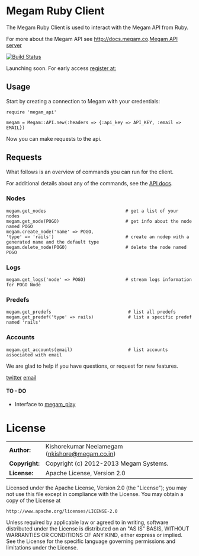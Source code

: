 Megam Ruby Client
==================

The Megam Ruby Client is used to interact with the Megam API from Ruby.

For more about the Megam API see <http://docs.megam.co>.[Megam API server](https://github.com/indykish/megam_play.git)

[![Build Status](https://travis-ci.org/indykish/megam_api.png)](https://travis-ci.org/indykish/megam_api)

Launching soon. For early access [register at:](http://www.megam.co)

Usage
-----

Start by creating a connection to Megam with your credentials:

    require 'megam_api'

    megam = Megam::API.new(:headers => {:api_key => API_KEY, :email => EMAIL})

Now you can make requests to the api.

Requests
--------

What follows is an overview of commands you can run for the client.

For additional details about any of the commands, see the [API docs](http://docs.megam.co).

### Nodes

    megam.get_nodes                              # get a list of your nodes
    megam.get_node(POGO)                         # get info about the node named POGO
    megam.create_node('name' => POGO, 
    'type' => 'rails')  				         # create an nodep with a generated name and the default type
    megam.delete_node(POGO)                      # delete the node named POGO


### Logs

    megam.get_logs('node' => POGO)               # stream logs information for POGO Node

### Predefs

    megam.get_predefs                             # list all predefs 
    megam.get_predef('type' => rails)             # list a specific predef named 'rails'

### Accounts

    megam.get_accounts(email)                     # list accounts associated with email


We are glad to help if you have questions, or request for new features.

[twitter](http://twitter.com/indykish) [email](<alrin@megam.co.in>)

#### TO - DO

* Interface to [megam_play](https://github.com/indykish/megam_play) 
	
# License

|                      |                                          |
|:---------------------|:-----------------------------------------|
| **Author:**          | Kishorekumar Neelamegam (<nkishore@megam.co.in>)
| **Copyright:**       | Copyright (c) 2012-2013 Megam Systems.
| **License:**         | Apache License, Version 2.0

Licensed under the Apache License, Version 2.0 (the "License");
you may not use this file except in compliance with the License.
You may obtain a copy of the License at

    http://www.apache.org/licenses/LICENSE-2.0

Unless required by applicable law or agreed to in writing, software
distributed under the License is distributed on an "AS IS" BASIS,
WITHOUT WARRANTIES OR CONDITIONS OF ANY KIND, either express or implied.
See the License for the specific language governing permissions and
limitations under the License.


